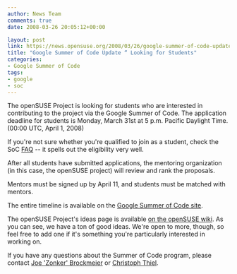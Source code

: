 ```yaml
---
author: News Team
comments: true
date: 2008-03-26 20:05:12+00:00

layout: post
link: https://news.opensuse.org/2008/03/26/google-summer-of-code-update-looking-for-students/
title: "Google Summer of Code Update “ Looking for Students"
categories:
- Google Summer of Code
tags:
- google
- soc
---
```



The openSUSE Project is looking for students who are interested in contributing to the project via the Google Summer of Code. The application deadline for students is Monday, March 31st at 5 p.m. Pacific Daylight Time. (00:00 UTC, April 1, 2008)





If you're not sure whether you're qualified to join as a student, check the SoC [FAQ](http://code.google.com/opensource/gsoc/2008/faqs.html#0.1_eligibility) -- it spells out the eligibility very well. 



After all students have submitted applications, the mentoring organization (in this case, the openSUSE project) will review and rank the proposals.





Mentors must be signed up by April 11, and students must be matched with mentors.





The entire timeline is available on the [Google Summer of Code site](http://code.google.com/opensource/gsoc/2008/faqs.html#0.1_timeline).





The openSUSE Project's ideas page is available [on the openSUSE wiki](http://en.opensuse.org/Summer_of_Code_2008). As you can see, we have a ton of good ideas. We're open to more, though, so feel free to add one if it's something you're particularly interested in working on.





If you have any questions about the Summer of Code program, please contact [Joe 'Zonker' Brockmeier](mailto:zonker@opensuse.org) or [Christoph Thiel](mailto:cthiel@suse.de).

		
